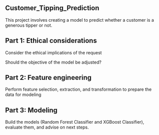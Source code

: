 ## Customer_Tipping_Prediction

This project involves creating a model to predict whether a customer is a generous tipper or not.

## Part 1: Ethical considerations

Consider the ethical implications of the request

Should the objective of the model be adjusted?

## Part 2: Feature engineering

Perform feature selection, extraction, and transformation to prepare the data for modeling

## Part 3: Modeling

Build the models (Random Forest Classifier and XGBoost Classifier), evaluate them, and advise on next steps.
